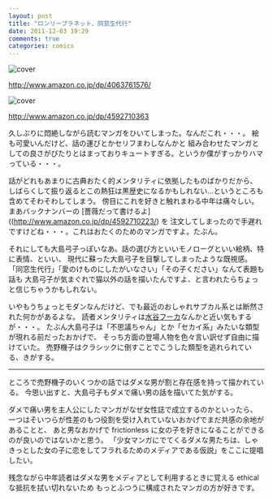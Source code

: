 ```yaml
---
layout: post
title: "ロンリープラネット、同窓生代行"
date: 2011-12-03 19:29
comments: true
categories: comics
---
```


![cover](http://ecx.images-amazon.com/images/P/4063761576.01._SCLZZZZZZZ_.jpg)

http://www.amazon.co.jp/dp/4063761576/

![cover](http://ecx.images-amazon.com/images/P/4592710363.01._SCLZZZZZZZ_.jpg)

http://www.amazon.co.jp/dp/4592710363

久しぶりに悶絶しながら読むマンガをひいてしまった。なんだこれ・・・。
絵も可愛いんだけど、話の運びとかセリフまわしなんかと
組み合わせたマンガとしての良さがぴたりとはまっておりキュートすぎる。というか僕がすっかりハマっている・・・。

話がどれもあまりに古典おたく的メンタリティに依拠したものばかりだから、
しばらくして振り返るとこの熱狂は黒歴史になるかもしれない&#8230;というところも含めてそわそわしてしまう。
傍目にこれを好きと触れまわる中年は痛々しい。
まあバックナンバーの [薔薇だって書けるよ]((http://www.amazon.co.jp/dp/4592710223/) を
注文してしまったので手遅れですけどね・・・。これはおたくのためのマンガですよ。たぶん。

それにしても大島弓子っぽいなあ。話の選び方といいモノローグといい絵柄、特に表情、といい、
現代に蘇った大島弓子を目撃してしまったような既視感。
「同窓生代行」「愛のけものにしたがいなさい」「その子ください」なんて表題も話も
大島弓子が気まぐれで猫以外の話を描いたんですよ、と言われたらちょっと信じちゃうかもしれない。

いやもうちょっとモダンなんだけど、でも最近のおしゃれサブカル系とは断然された何かがあるよな。
読者メンタリティは[水谷フーカ](http://pumpkinsugar.posterous.com/14-1)なんかと近い気もするが・・・。
たぶん大島弓子は「不思議ちゃん」とか「セカイ系」みたいな類型が現れる前だったおかげで、
そっち方面の登場人物を色々言い訳せず自由に描けていた。
売野機子はクラシックに倒すことでこうした類型を逃れられている、きがする。

----

ところで売野機子のいくつかの話ではダメな男が割と存在感を持って描かれている。
今思い出すと、大島弓子もダメで痛い男の話を描いてた気がする。

ダメで痛い男を主人公にしたマンガがなぜ女性誌で成立するのかといったら、
一つはそいつらが性差のもつ役割を受け入れていないおかげでまだ共感の余地があることと、
あと男なおかげで frictionless に女の子を好きになることができるのが良いのではないかと思う。
「少女マンガにでてくるダメな男たちは、しゃきっとした女の子に恋をしてフラれるためのメディアである仮説」をここに提唱したい。

残念ながら中年読者はダメな男をメディアとして利用するときに覚える ethical な抵抗を拭い切れないため
もっとふつうに構成されたマンガの方が好きです。



